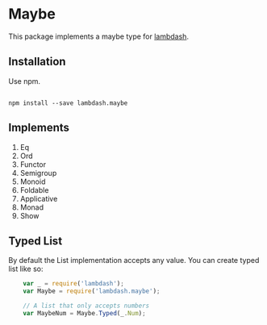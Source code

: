 # Maybe

This package implements a maybe type for [lambdash](https://github.com/mwardle/lambdash.git).

## Installation

Use npm.

```

npm install --save lambdash.maybe

```

## Implements

1. Eq
2. Ord
3. Functor
4. Semigroup
5. Monoid
6. Foldable
7. Applicative
8. Monad
9. Show

## Typed List

By default the List implementation accepts any value.
You can create typed list like so:

```javascript
    var _ = require('lambdash');
    var Maybe = require('lambdash.maybe');

    // A list that only accepts numbers
    var MaybeNum = Maybe.Typed(_.Num);
```
